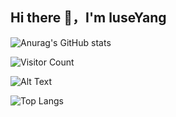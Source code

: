 ## Hi there 👋，I'm luseYang

![Anurag's GitHub stats](https://github-readme-stats.vercel.app/api?username=luseYang&show_icons=true&theme=cobalt)

![Visitor Count](https://profile-counter.glitch.me/luseYang/count.svg)

<img src="F:\Steam\steamapps\workshop\content\431960\preview.gif" alt="Alt Text">

![Top Langs](https://github-readme-stats.vercel.app/api/top-langs/?username=luseYang&layout=compact&theme=cobalt)

